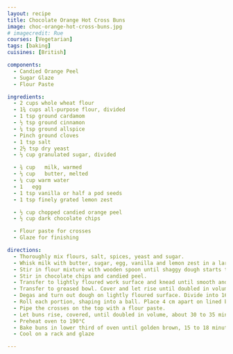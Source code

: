 ```yaml
---
layout: recipe
title: Chocolate Orange Hot Cross Buns
image: choc-orange-hot-cross-buns.jpg
# imagecredit: Rue
courses: [Vegetarian]
tags: [baking]
cuisines: [British]

components:
  - Candied Orange Peel
  - Sugar Glaze
  - Flour Paste

ingredients:
  - 2 cups whole wheat flour
  - 1¾ cups all-purpose flour, divided
  - 1 tsp ground cardamom
  - ½ tsp ground cinnamon
  - ¼ tsp ground allspice
  - Pinch ground cloves
  - 1 tsp salt
  - 2½ tsp dry yeast
  - ⅓ cup granulated sugar, divided

  - ¾ cup	milk, warmed
  - ⅓ cup	butter, melted
  - ¼ cup warm water
  - 1	egg
  - 1 tsp vanilla or half a pod seeds
  - 1 tsp finely grated lemon zest

  - ½ cup chopped candied orange peel
  - ½ cup dark chocolate chips

  - Flour paste for crosses
  - Glaze for finishing

directions:
  - Thoroughly mix flours, salt, spices, yeast and sugar.
  - Whisk milk with butter, sugar, egg, vanilla and lemon zest in a large bowl.
  - Stir in flour mixture with wooden spoon until shaggy dough starts to form, adding extra flour if dough is too sticky.
  - Stir in chocolate chips and candied peel.
  - Transfer to lightly floured work surface and knead until smooth and elastic, about 10 minutes.
  - Transfer to greased bowl. Cover and let rise until doubled in volume, about 45 to 60 minutes.
  - Degas and turn out dough on lightly floured surface. Divide into 16 equal portions.
  - Roll each portion, shaping into a ball. Place 4 cm apart on lined baking sheet.
  - Pipe the crosses on the top with a flour paste.
  - Let buns rise, covered, until doubled in volume, about 30 to 35 minutes.
  - Preheat oven to 190°C
  - Bake buns in lower third of oven until golden brown, 15 to 18 minutes.
  - Cool on a rack and glaze

---
```

